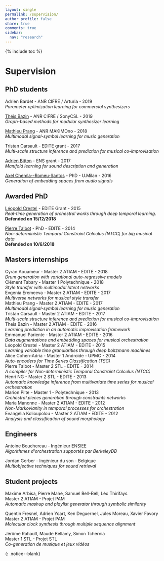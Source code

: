 ```yaml
---
layout: single
permalink: /supervision/
author_profile: false
share: true
comments: true
sidebar:
  nav: "research"
---
```


{% include toc %}

# Supervision

<div markdown = "1">

## PhD students

Adrien Bardet - ANR CIFRE / Arturia - 2019  
*Parameter optimization learning for commercial synthesizers*

[Théis Bazin](https://csl.sony.fr/team/theis-bazin/) - ANR CIFRE / SonyCSL - 2019  
*Graph-based methods for modular synthesizer learning*

[Mathieu Prang](https://www.ircam.fr/person/mathieu-prang/) - ANR MAKIMOno - 2018  
*Multimodal signal-symbol learning for music generation*

[Tristan Carsault](https://www.ircam.fr/person/tristan-carsault/) - EDITE grant - 2017  
*Multi-scale structure inference and prediction for musical co-improvisation*

[Adrien Bitton](https://www.ircam.fr/person/adrien-bitton/) - ENS grant - 2017  
*Manifold learning for sound description and generation*

[Axel Chemla--Romeu-Santos](https://www.ircam.fr/person/axel-chemla-romeu-santos/) - PhD - U.Milan - 2016  
*Generation of embedding spaces from audio signals*

## Awarded PhD

[Léopold Crestel](https://qsdfo.github.io/LOP/) - EDITE Grant - 2015  
*Real-time generation of orchestral works through deep temporal learning*.  
**Defended on 15/12/2018**

[Pierre Talbot](http://hyc.io/) - PhD - EDITE - 2014  
*Non-deterministic Temporal Constraint Calculus (NTCC) for big musical data*  
**Defended on 10/6/2018**

## Masters internships
Cyran Aouameur - Master 2 ATIAM - EDITE - 2018  
*Drum generation with variational auto-regressive models*  
Clément Tabary - Master 1 Polytechnique - 2018  
*Style transfer with multimodal latent networks*  
Evgenia Eremeeva - Master 2 ATIAM - EDITE - 2017  
*Multiverse networks for musical style transfer*  
Mathieu Prang - Master 2 ATIAM - EDITE - 2017  
*Multimodal signal-symbol learning for music generation*  
Tristan Carsault - Master 2 ATIAM - EDITE - 2017  
*Multi-scale structure inference and prediction for musical co-improvisation*  
Theis Bazin - Master 2 ATIAM - EDITE - 2016  
*Learning prediction in an automatic improvisation framework*  
Emmanuel Pariente - Master 2 ATIAM - EDITE - 2016  
*Data augmentations and embedding spaces for musical orchestration*  
Léopold Crestel - Master 2 ATIAM - EDITE - 2015  
*Learning variable time granularities through deep boltzmann machines*  
Alice Cohen-Adria - Master 1 Androide - UPMC - 2014  
*Auto-encoders for Time Series Classification (TSC)*  
Pierre Talbot - Master 2 STL - EDITE - 2014  
*A compiler for Non-deterministic Temporal Constraint Calculus (NTCC)*  
Henri NG - Master 2 STL - EDITE - 2013  
*Automatic knowledge inference from multivariate time series for musical orchestration*  
Marion Pilte - Master 1 - Polytechnique - 2013  
*Orchestral pieces generation through constraints networks*  
Maria Manonne - Master 2 ATIAM - EDITE - 2012  
*Non-Markovianity in temporal processes for orchestration*  
Evangelia Kolioupolou - Master 2 ATIAM - EDITE - 2012  
*Analysis and classification of sound morphology*  

## Engineers

Antoine Bouchereau - Ingénieur ENSIEE  
*Algorithmes d'orchestration supportés par BerkeleyDB*

Jordan Gerber - Ingénieur du son - Belgique  
*Multiobjective techniques for sound retrieval*

## Student projects

Maxime Arbisa, Pierre Mahe, Samuel Bell-Bell, Léo Thirifays  
Master 2 ATIAM - Projet PAM  
*Automatic mashup and playlist generator through symbolic similarity*

Quentin Fresnel, Adrien Ycart, Ken Deguernel, Jules Moreau, Xavier Favory  
Master 2 ATIAM - Projet PAM  
*Molecular clock synthesis through multiple sequence alignment*

Jérôme Rahault, Maude Bellamy, Simon Tchernia  
Master 1 STL - Projet STL  
*Co-generation de musique et jeux vidéos*

</div>{: .notice--blank}
